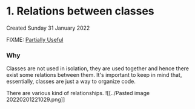 # 1. Relations between classes
Created Sunday 31 January 2022

FIXME: [Partially Useful](https://www.interviewbit.com/oops-interview-questions/#object-oriented-programming)

### Why
Classes are not used in isolation, they are used together and hence there exist some relations between them.
It's important to keep in mind that, essentially, classes are just a way to organize code.

There are various kind of relationships.
![[../Pasted image 20220201221029.png]]